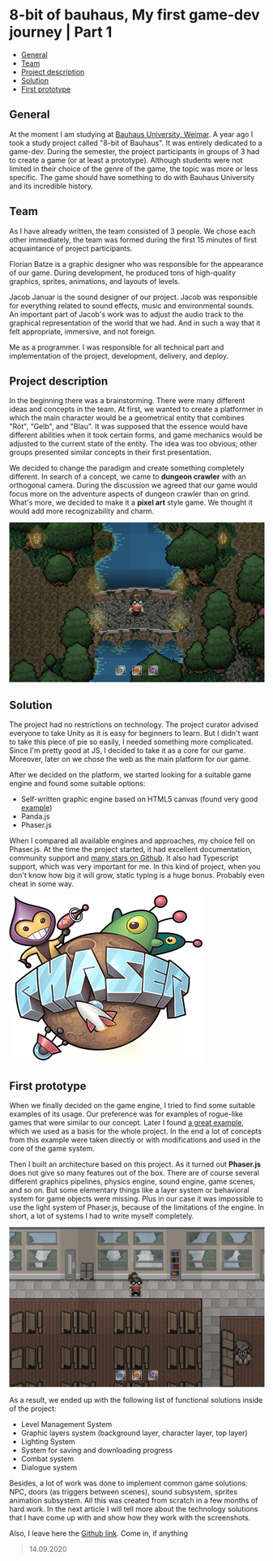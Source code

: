 # 8-bit of bauhaus, My first game-dev journey | Part 1

- [General](##general)
- [Team](##team)
- [Project description](##project-description)
- [Solution](##solution)
- [First prototype](##first-prototype)

## General

At the moment I am studying at [Bauhaus University, Weimar][link_bauhaus]. A year ago I took a study project called "8-bit of Bauhaus". It was entirely dedicated to a game-dev. During the semester, the project participants in groups of 3 had to create a game (or at least a prototype). Although students were not limited in their choice of the genre of the game, the topic was more or less specific. The game should have something to do with Bauhaus University and its incredible history.


## Team

As I have already written, the team consisted of 3 people. We chose each other immediately, the team was formed during the first 15 minutes of first acquaintance of project participants.

Florian Batze is a graphic designer who was responsible for the appearance of our game. During development, he produced tons of high-quality graphics, sprites, animations, and layouts of levels.

Jacob Januar is the sound designer of our project. Jacob was responsible for everything related to sound effects, music and environmental sounds. An important part of Jacob's work was to adjust the audio track to the graphical representation of the world that we had. And in such a way that it felt appropriate, immersive, and not foreign.

Me as a programmer. I was responsible for all technical part and implementation of the project, development, delivery, and deploy.


## Project description

In the beginning there was a brainstorming. There were many different ideas and concepts in the team. At first, we wanted to create a platformer in which the main character would be a geometrical entity that combines "Röt", "Gelb", and "Blau". It was supposed that the essence would have different abilities when it took certain forms, and game mechanics would be adjusted to the current state of the entity. The idea was too obvious; other groups presented similar concepts in their first presentation.

We decided to change the paradigm and create something completely different. In search of a concept, we came to **dungeon crawler** with an orthogonal camera. During the discussion we agreed that our game would focus more on the adventure aspects of dungeon crawler than on grind. What's more, we decided to make it a **pixel art** style game. We thought it would add more recognizability and charm.

![Game screenshot (1)](../../images/code/02/screenshot_2.png)


## Solution

The project had no restrictions on technology. The project curator advised everyone to take Unity as it is easy for beginners to learn. But I didn't want to take this piece of pie so easily, I needed something more complicated. Since I'm pretty good at JS, I decided to take it as a core for our game. Moreover, later on we chose the web as the main platform for our game.

After we decided on the platform, we started looking for a suitable game engine and found some suitable options:
- Self-written graphic engine based on HTML5 canvas (found very good [example][link_self_written_engine])
- Panda.js
- Phaser.js

When I compared all available engines and approaches, my choice fell on Phaser.js. At the time the project started, it had excellent documentation, community support and [many stars on Github][link_phaser]. It also had Typescript support, which was very important for me. In this kind of project, when you don't know how big it will grow, static typing is a huge bonus. Probably even cheat in some way.

![Phaser](../../images/code/02/phaser.png)


## First prototype

When we finally decided on the game engine, I tried to find some suitable examples of its usage. Our preference was for examples of rogue-like games that were similar to our concept. Later I found [a great example][link_first_example], which we used as a basis for the whole project. In the end a lot of concepts from this example were taken directly or with modifications and used in the core of the game system.

Then I built an architecture based on this project. As it turned out **Phaser.js** does not give so many features out of the box. There are of course several different graphics pipelines, physics engine, sound engine, game scenes, and so on. But some elementary things like a layer system or behavioral system for game objects were missing. Plus in our case it was impossible to use the light system of Phaser.js, because of the limitations of the engine. In short, a lot of systems I had to write myself completely.


![Game screenshot (2)](../../images/code/02/screenshot_1.png)

As a result, we ended up with the following list of functional solutions inside of the project:
- Level Management System
- Graphic layers system (background layer, character layer, top layer)
- Lighting System
- System for saving and downloading progress
- Combat system
- Dialogue system

Besides, a lot of work was done to implement common game solutions: NPC, doors (as triggers between scenes), sound subsystem, sprites animation subsystem. All this was created from scratch in a few months of hard work. In the next article I will tell more about the technology solutions that I have come up with and show how they work with the screenshots.

Also, I leave here the [Github link][link_game]. Come in, if anything


> 14.09.2020


<!-- ссылки -->
[link_bauhaus]: https://www.uni-weimar.de/de/universitaet/start/
[link_self_written_engine]: http://frankpoth.info/content/pop-vlog/javascript/2018/006-rabbit-trap/rabbit-trap.html
[link_phaser]: https://github.com/photonstorm/phaser
[link_first_example]: https://github.com/mipearson/dungeondash
[link_game]: https://github.com/sharadbrat/traumhaus
